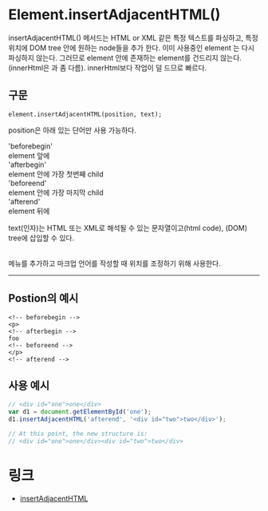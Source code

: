 # Element.insertAdjacentHTML()

insertAdjacentHTML() 메서드는 HTML or XML 같은 특정 텍스트를 파싱하고, 특정 위치에 DOM tree 안에 원하는 node들을 추가 한다.  이미 사용중인 element 는 다시 파싱하지 않는다. 그러므로 element 안에 존재하는 element를 건드리지 않는다. (innerHtml은 과 좀 다름). innerHtml보다 작업이 덜 드므로 빠르다.
<br>
## 구문
```
element.insertAdjacentHTML(position, text);
```
position은 아래 있는 단어만 사용 가능하다.

'beforebegin'<br>
element 앞에 <br>
'afterbegin'<br>
element 안에 가장 첫번째 child<br>
'beforeend'<br>
element 안에 가장 마지막 child<br>
'afterend'<br>
element 뒤에<br>

text(인자)는 HTML 또는 XML로 해석될 수 있는 문자열이고(html code), (DOM) tree에 삽입할 수 있다.

<br>
메뉴를 추가하고 마크업 언어를 작성할 때 위치를 조정하기 위해 사용한다.

---

## Postion의 예시
```
<!-- beforebegin -->
<p>
<!-- afterbegin -->
foo
<!-- beforeend -->
</p>
<!-- afterend -->
```

## 사용 예시
```js
// <div id="one">one</div>
var d1 = document.getElementById('one');
d1.insertAdjacentHTML('afterend', '<div id="two">two</div>');

// At this point, the new structure is:
// <div id="one">one</div><div id="two">two</div>
```

# 링크
+ [insertAdjacentHTML](https://developer.mozilla.org/ko/docs/Web/API/Element/insertAdjacentHTML)